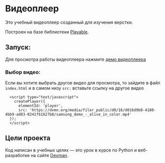 # Видеоплеер

Это учебный видеоплеер созданный для изучения верстки.

Построен на базе библиотеки [Playable](https://wix.github.io/playable/).
## Запуск:

Для просмотра работы видеоплеера нажмите [демо видеоплеера](https://maksanikeev.github.io/video_pleer/)

### Выбор видео:

Если вы хотите выбрать другое видео для просмотра, то зайдите в файл `index.html`
и в самом низу `src:` вставьте ссылку на другое видео

```
  <script type="text/javascript">
    createPlayer({
      elementId: 'player',
      src: 'https://dvmn.org/media/filer_public/d0/16/d016d9b8-4180-4bb9-ad83-0241f61627b8/samsung_demo_-_alive_in_color.mp4'
  });
  </script>
```
## Цели проекта

Код написан в учебных целях — это урок в курсе по Python и веб-разработке на сайте [Devman](https://dvmn.org).